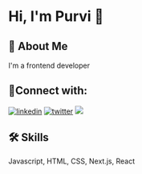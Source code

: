 
# Hi, I'm Purvi 👋


## 🚀 About Me
I'm a frontend developer


## 🔗Connect with:
[![linkedin](https://img.shields.io/badge/linkedin-0A66C2?style=for-the-badge&logo=linkedin&logoColor=white)](www.linkedin.com/in/purvi-sleepycornflake)
[![twitter](https://img.shields.io/badge/twitter-1DA1F2?style=for-the-badge&logo=twitter&logoColor=white)](https://x.com/Sleepycornflake)
[![](https://img.shields.io/badge/Discord-5865F2?style=for-the-badge&logo=discord&logoColor=white)](https://discord.gg/9XSGEMSW)


## 🛠 Skills
Javascript, HTML, CSS, Next.js, React
